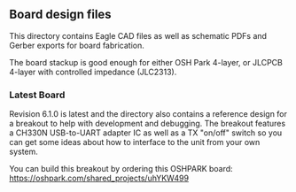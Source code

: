 ## Board design files

This directory contains Eagle CAD files as well as schematic PDFs and Gerber exports for board fabrication.

The board stackup is good enough for either OSH Park 4-layer, or JLCPCB 4-layer with controlled impedance (JLC2313). 

### Latest Board

Revision 6.1.0 is latest and the directory also contains a reference design for a breakout to help with development and debugging. The breakout
features a CH330N USB-to-UART adapter IC as well as a TX "on/off" switch so you can get some ideas about how to interface to the unit from your own system.

You can build this breakout by ordering this OSHPARK board: https://oshpark.com/shared_projects/uhYKW499


